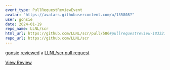 ```yaml
---
event_type: PullRequestReviewEvent
avatar: "https://avatars.githubusercontent.com/u/135808?"
user: gonsie
date: 2024-01-19
repo_name: LLNL/scr
html_url: https://github.com/LLNL/scr/pull/586#pullrequestreview-1833219196
repo_url: https://github.com/LLNL/scr
---
```


<a href='https://github.com/gonsie' target='_blank'>gonsie</a> <a href='https://github.com/LLNL/scr/pull/586#pullrequestreview-1833219196' target='_blank'>reviewed</a> a <a href='https://github.com/LLNL/scr/pull/586' target='_blank'>LLNL/scr pull request</a>

<small></small>

<a href='https://github.com/LLNL/scr/pull/586#pullrequestreview-1833219196' target='_blank'>View Review</a>